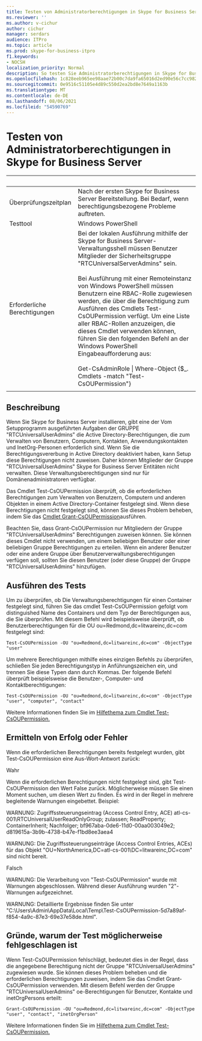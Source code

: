 ```yaml
---
title: Testen von Administratorberechtigungen in Skype for Business Server
ms.reviewer: ''
ms.author: v-cichur
author: cichur
manager: serdars
audience: ITPro
ms.topic: article
ms.prod: skype-for-business-itpro
f1.keywords:
- NOCSH
localization_priority: Normal
description: So testen Sie Administratorberechtigungen in Skype for Business Server
ms.openlocfilehash: 1c828eeb965ee98aae72b00c7da9fa65016d2ed90e56c7cc982a59763c2703ae
ms.sourcegitcommit: 0e9516c51105e4d89c550d2ea2bd8e7649a1163b
ms.translationtype: MT
ms.contentlocale: de-DE
ms.lasthandoff: 08/06/2021
ms.locfileid: "54590769"
---
```

# <a name="testing-admin-permissions-in-skype-for-business-server"></a>Testen von Administratorberechtigungen in Skype for Business Server

|&nbsp; |&nbsp; |
|--|--|
|Überprüfungszeitplan|Nach der ersten Skype for Business Server Bereitstellung. Bei Bedarf, wenn berechtigungsbezogene Probleme auftreten.|
|Testtool|Windows PowerShell|
|Erforderliche Berechtigungen|Bei der lokalen Ausführung mithilfe der Skype for Business Server-Verwaltungsshell müssen Benutzer Mitglieder der Sicherheitsgruppe "RTCUniversalServerAdmins" sein.<br><br/>Bei Ausführung mit einer Remoteinstanz von Windows PowerShell müssen Benutzern eine RBAC-Rolle zugewiesen werden, die über die Berechtigung zum Ausführen des Cmdlets Test-CsOUPermission verfügt. Um eine Liste aller RBAC-Rollen anzuzeigen, die dieses Cmdlet verwenden können, führen Sie den folgenden Befehl an der Windows PowerShell Eingabeaufforderung aus:<br/><br/>Get-CsAdminRole \| Where-Object {$_. Cmdlets -match "Test-CsOUPermission"}|
|||

## <a name="description"></a>Beschreibung

Wenn Sie Skype for Business Server installieren, gibt eine der Vom Setupprogramm ausgeführten Aufgaben der GRUPPE "RTCUniversalUserAdmins" die Active Directory-Berechtigungen, die zum Verwalten von Benutzern, Computern, Kontakten, Anwendungskontakten und InetOrg-Personen erforderlich sind. Wenn Sie die Berechtigungsvererbung in Active Directory deaktiviert haben, kann Setup diese Berechtigungen nicht zuweisen. Daher können Mitglieder der Gruppe "RTCUniversalUserAdmins" Skype for Business Server Entitäten nicht verwalten. Diese Verwaltungsberechtigungen sind nur für Domänenadministratoren verfügbar. 

Das Cmdlet Test-CsOUPermission überprüft, ob die erforderlichen Berechtigungen zum Verwalten von Benutzern, Computern und anderen Objekten in einem Active Directory-Container festgelegt sind. Wenn diese Berechtigungen nicht festgelegt sind, können Sie dieses Problem beheben, indem Sie das [Cmdlet Grant-CsOUPermission](/powershell/module/skype/Grant-CsOUPermission)ausführen. 

Beachten Sie, dass Grant-CsOUPermission nur Mitgliedern der Gruppe "RTCUniversalUserAdmins" Berechtigungen zuweisen können. Sie können dieses Cmdlet nicht verwenden, um einem beliebigen Benutzer oder einer beliebigen Gruppe Berechtigungen zu erteilen. Wenn ein anderer Benutzer oder eine andere Gruppe über Benutzerverwaltungsberechtigungen verfügen soll, sollten Sie diesen Benutzer (oder diese Gruppe) der Gruppe "RTCUniversalUserAdmins" hinzufügen. 


## <a name="running-the-test"></a>Ausführen des Tests

Um zu überprüfen, ob Die Verwaltungsberechtigungen für einen Container festgelegt sind, führen Sie das cmdlet Test-CsOUPermission gefolgt vom distinguished Name des Containers und dem Typ der Berechtigungen aus, die Sie überprüfen. Mit diesem Befehl wird beispielsweise überprüft, ob Benutzerberechtigungen für die OU ou=Redmond,dc=litwareinc,dc=com festgelegt sind:

`Test-CsOUPermission -OU "ou=Redmond,dc=litwareinc,dc=com" -ObjectType "user"`

Um mehrere Berechtigungen mithilfe eines einzigen Befehls zu überprüfen, schließen Sie jeden Berechtigungstyp in Anführungszeichen ein, und trennen Sie diese Typen dann durch Kommas. Der folgende Befehl überprüft beispielsweise die Benutzer-, Computer- und Kontaktberechtigungen:

`Test-CsOUPermission -OU "ou=Redmond,dc=litwareinc,dc=com" -ObjectType "user", "computer", "contact"`

Weitere Informationen finden Sie im [Hilfethema zum Cmdlet Test-CsOUPermission.](/powershell/module/skype/test-csoupermission)

## <a name="determining-success-or-failure"></a>Ermitteln von Erfolg oder Fehler

Wenn die erforderlichen Berechtigungen bereits festgelegt wurden, gibt Test-CsOUPermission eine Aus-Wort-Antwort zurück:

Wahr

Wenn die erforderlichen Berechtigungen nicht festgelegt sind, gibt Test-CsOUPermission den Wert False zurück. Möglicherweise müssen Sie einen Moment suchen, um diesen Wert zu finden. Es wird in der Regel in mehrere begleitende Warnungen eingebettet. Beispiel:

WARNUNG: Zugriffssteuerungseintrag (Access Control Entry, ACE) atl-cs-001\RTCUniversalUserReadOnlyGroup; zulassen; ReadProperty; ContainerInherit; Nachfolger; bf967aba-0de6-11d0-00aa003049e2; d819615a-3b9b-4738-b47e-f1bd8ee3aea4 

WARNUNG: Die Zugriffssteuerungseinträge (Access Control Entries, ACEs) für das Objekt "OU=NorthAmerica,DC=atl-cs-001\DC=litwareinc,DC=com" sind nicht bereit. 

Falsch 

WARNUNG: Die Verarbeitung von "Test-CsOUPermission" wurde mit Warnungen abgeschlossen. Während dieser Ausführung wurden "2"-Warnungen aufgezeichnet. 

WARNUNG: Detaillierte Ergebnisse finden Sie unter "C:\Users\Admin\AppData\Local\Temp\Test-CsOUPermission-5d7a89af-f854-4a9c-87e3-69e37e58de.html". 

## <a name="reasons-why-the-test-might-have-failed"></a>Gründe, warum der Test möglicherweise fehlgeschlagen ist

Wenn Test-CsOUPermission fehlschlägt, bedeutet dies in der Regel, dass die angegebene Berechtigung nicht der Gruppe "RTCUniversalUserAdmins" zugewiesen wurde. Sie können dieses Problem beheben und die erforderlichen Berechtigungen zuweisen, indem Sie das Cmdlet Grant-CsOUPermission verwenden. Mit diesem Befehl werden der Gruppe "RTCUniversalUserAdmins" oe-Berechtigungen für Benutzer, Kontakte und inetOrgPersons erteilt:

`Grant-CsOUPermission -OU "ou=Redmond,dc=litwareinc,dc=com" -ObjectType "user", "contact", "inetOrgPerson"`

Weitere Informationen finden Sie im [Hilfethema zum Cmdlet Test-CsOUPermission.](/powershell/module/skype/test-csoupermission)